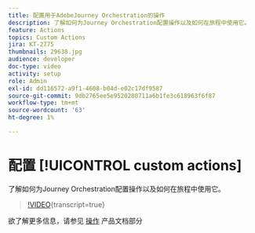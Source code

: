```yaml
---
title: 配置用于AdobeJourney Orchestration的操作
description: 了解如何为Journey Orchestration配置操作以及如何在旅程中使用它。
feature: Actions
topics: Custom Actions
jira: KT-2775
thumbnails: 29638.jpg
audience: developer
doc-type: video
activity: setup
role: Admin
exl-id: dd116572-a9f1-4608-b04d-e02c17df9587
source-git-commit: 9db2765ee5e9520280711a6b1fe3c618963f6f87
workflow-type: tm+mt
source-wordcount: '63'
ht-degree: 1%

---
```


# 配置 [!UICONTROL custom actions]

了解如何为Journey Orchestration配置操作以及如何在旅程中使用它。

>[!VIDEO](https://video.tv.adobe.com/v/29638?learn=on){transcript=true}

欲了解更多信息，请参见 [操作](https://experienceleague.adobe.com/docs/journeys/using/action-journeys/action.html?lang=en) 产品文档部分
